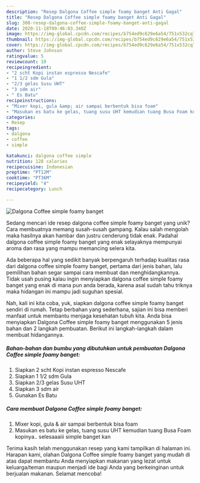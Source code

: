 ```yaml
---
description: "Resep Dalgona Coffee simple foamy banget Anti Gagal"
title: "Resep Dalgona Coffee simple foamy banget Anti Gagal"
slug: 300-resep-dalgona-coffee-simple-foamy-banget-anti-gagal
date: 2020-11-18T09:46:03.340Z
image: https://img-global.cpcdn.com/recipes/b754ed9c629e6a54/751x532cq70/dalgona-coffee-simple-foamy-banget-foto-resep-utama.jpg
thumbnail: https://img-global.cpcdn.com/recipes/b754ed9c629e6a54/751x532cq70/dalgona-coffee-simple-foamy-banget-foto-resep-utama.jpg
cover: https://img-global.cpcdn.com/recipes/b754ed9c629e6a54/751x532cq70/dalgona-coffee-simple-foamy-banget-foto-resep-utama.jpg
author: Steve Johnson
ratingvalue: 5
reviewcount: 10
recipeingredient:
- "2 scht Kopi instan espresso Nescafe"
- "1 1/2 sdm Gula"
- "2/3 gelas Susu UHT"
- "3 sdm air"
- " Es Batu"
recipeinstructions:
- "Mixer kopi, gula &amp; air sampai berbentuk bisa foam"
- "Masukan es batu ke gelas, tuang susu UHT kemudian tuang Busa Foam kopinya.. selesaaaiii simple banget kan"
categories:
- Resep
tags:
- dalgona
- coffee
- simple

katakunci: dalgona coffee simple 
nutrition: 128 calories
recipecuisine: Indonesian
preptime: "PT12M"
cooktime: "PT36M"
recipeyield: "4"
recipecategory: Lunch

---
```



![Dalgona Coffee simple foamy banget](https://img-global.cpcdn.com/recipes/b754ed9c629e6a54/751x532cq70/dalgona-coffee-simple-foamy-banget-foto-resep-utama.jpg)

Sedang mencari ide resep dalgona coffee simple foamy banget yang unik? Cara membuatnya memang susah-susah gampang. Kalau salah mengolah maka hasilnya akan hambar dan justru cenderung tidak enak. Padahal dalgona coffee simple foamy banget yang enak selayaknya mempunyai aroma dan rasa yang mampu memancing selera kita.



Ada beberapa hal yang sedikit banyak berpengaruh terhadap kualitas rasa dari dalgona coffee simple foamy banget, pertama dari jenis bahan, lalu pemilihan bahan segar sampai cara membuat dan menghidangkannya. Tidak usah pusing kalau ingin menyiapkan dalgona coffee simple foamy banget yang enak di mana pun anda berada, karena asal sudah tahu triknya maka hidangan ini mampu jadi suguhan spesial.


Nah, kali ini kita coba, yuk, siapkan dalgona coffee simple foamy banget sendiri di rumah. Tetap berbahan yang sederhana, sajian ini bisa memberi manfaat untuk membantu menjaga kesehatan tubuh kita. Anda bisa menyiapkan Dalgona Coffee simple foamy banget menggunakan 5 jenis bahan dan 2 langkah pembuatan. Berikut ini langkah-langkah dalam membuat hidangannya.

<!--inarticleads1-->

##### Bahan-bahan dan bumbu yang dibutuhkan untuk pembuatan Dalgona Coffee simple foamy banget:

1. Siapkan 2 scht Kopi instan espresso Nescafe
1. Siapkan 1 1/2 sdm Gula
1. Siapkan 2/3 gelas Susu UHT
1. Siapkan 3 sdm air
1. Gunakan  Es Batu




<!--inarticleads2-->

##### Cara membuat Dalgona Coffee simple foamy banget:

1. Mixer kopi, gula &amp; air sampai berbentuk bisa foam
1. Masukan es batu ke gelas, tuang susu UHT kemudian tuang Busa Foam kopinya.. selesaaaiii simple banget kan




Terima kasih telah menggunakan resep yang kami tampilkan di halaman ini. Harapan kami, olahan Dalgona Coffee simple foamy banget yang mudah di atas dapat membantu Anda menyiapkan makanan yang lezat untuk keluarga/teman maupun menjadi ide bagi Anda yang berkeinginan untuk berjualan makanan. Selamat mencoba!
